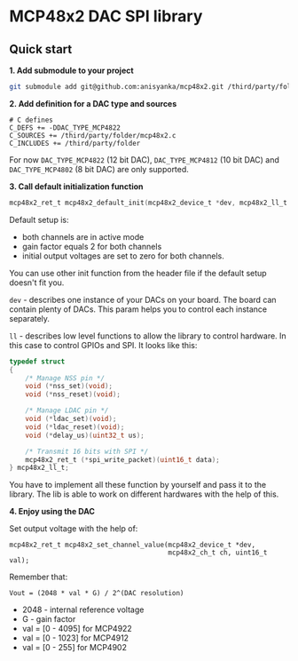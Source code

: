 #  MCP48x2 DAC SPI library

## Quick start
**1. Add submodule to your project**
```bash
git submodule add git@github.com:anisyanka/mcp48x2.git /third/party/folder
```
**2. Add definition for a DAC type and sources**
```make
# C defines
C_DEFS += -DDAC_TYPE_MCP4822
C_SOURCES += /third/party/folder/mcp48x2.c
C_INCLUDES += /third/party/folder
```
For now `DAC_TYPE_MCP4822` (12 bit DAC), `DAC_TYPE_MCP4812` (10 bit DAC) and `DAC_TYPE_MCP4802` (8 bit DAC) are only supported.

**3. Call default initialization function**
```C
mcp48x2_ret_t mcp48x2_default_init(mcp48x2_device_t *dev, mcp48x2_ll_t *ll);
```
Default setup is:
 * both channels are in active mode
 * gain factor equals 2 for both channels
 * initial output voltages are set to zero for both channels.

You can use other init function from the header file if the default setup doesn't fit you. 

`dev` - describes one instance of your DACs on your board. The board can contain plenty of DACs. This param helps you to control each instance separately.

`ll` - describes low level functions to allow the library to control hardware. In this case to control GPIOs and SPI. It looks like this:
```C
typedef struct
{
	/* Manage NSS pin */
	void (*nss_set)(void);
	void (*nss_reset)(void);

	/* Manage LDAC pin */
	void (*ldac_set)(void);
	void (*ldac_reset)(void);
	void (*delay_us)(uint32_t us);

	/* Transmit 16 bits with SPI */
	mcp48x2_ret_t (*spi_write_packet)(uint16_t data);
} mcp48x2_ll_t;
```
You have to implement all these function by yourself and pass it to the library.
The lib is able to work on different hardwares with the help of this.

**4. Enjoy using the DAC**

Set output voltage with the help of:
```
mcp48x2_ret_t mcp48x2_set_channel_value(mcp48x2_device_t *dev,
                                        mcp48x2_ch_t ch, uint16_t val);

```
Remember that:

`Vout = (2048 * val * G) / 2^(DAC resolution)`
 * 	2048 - internal reference voltage
 *	G - gain factor
 * 	val = [0 - 4095] for MCP4922
 *	val = [0 - 1023] for MCP4912
 *	val = [0 - 255]  for MCP4902